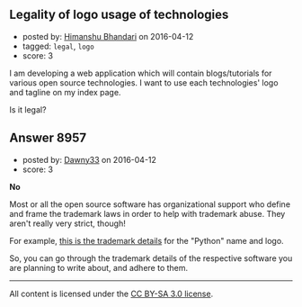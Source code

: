 ## Legality of logo usage of technologies

- posted by: [Himanshu Bhandari](https://stackexchange.com/users/3740623/himanshu-bhandari) on 2016-04-12
- tagged: `legal`, `logo`
- score: 3

I am developing a web application which will contain blogs/tutorials for various open source technologies. I want to use each technologies' logo and tagline on my index page.

Is it legal?



## Answer 8957

- posted by: [Dawny33](https://stackexchange.com/users/6444670/dawny33) on 2016-04-12
- score: 3

<p><strong>No</strong>  </p>

<p>Most or all the open source software has organizational support who define and frame the trademark laws in order to help with trademark abuse. They aren't really very strict, though!</p>

<p>For example, <a href="https://www.python.org/psf/trademarks/" rel="nofollow">this is the trademark details</a> for the "Python" name and logo.</p>

<p>So, you can go through the trademark details of the respective software you are planning to write about, and adhere to them.</p>




---

All content is licensed under the [CC BY-SA 3.0 license](https://creativecommons.org/licenses/by-sa/3.0/).

